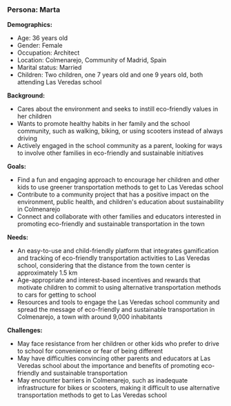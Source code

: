### Persona: Marta

**Demographics:**

- Age: 36 years old
- Gender: Female
- Occupation: Architect
- Location: Colmenarejo, Community of Madrid, Spain
- Marital status: Married
- Children: Two children, one 7 years old and one 9 years old, both attending Las Veredas school

**Background:**

- Cares about the environment and seeks to instill eco-friendly values in her children
- Wants to promote healthy habits in her family and the school community, such as walking, biking, or using scooters instead of always driving
- Actively engaged in the school community as a parent, looking for ways to involve other families in eco-friendly and sustainable initiatives

**Goals:**

- Find a fun and engaging approach to encourage her children and other kids to use greener transportation methods to get to Las Veredas school
- Contribute to a community project that has a positive impact on the environment, public health, and children's education about sustainability in Colmenarejo
- Connect and collaborate with other families and educators interested in promoting eco-friendly and sustainable transportation in the town

**Needs:**

- An easy-to-use and child-friendly platform that integrates gamification and tracking of eco-friendly transportation activities to Las Veredas school, considering that the distance from the town center is approximately 1.5 km
- Age-appropriate and interest-based incentives and rewards that motivate children to commit to using alternative transportation methods to cars for getting to school
- Resources and tools to engage the Las Veredas school community and spread the message of eco-friendly and sustainable transportation in Colmenarejo, a town with around 9,000 inhabitants

**Challenges:**

- May face resistance from her children or other kids who prefer to drive to school for convenience or fear of being different
- May have difficulties convincing other parents and educators at Las Veredas school about the importance and benefits of promoting eco-friendly and sustainable transportation
- May encounter barriers in Colmenarejo, such as inadequate infrastructure for bikes or scooters, making it difficult to use alternative transportation methods to get to Las Veredas school

